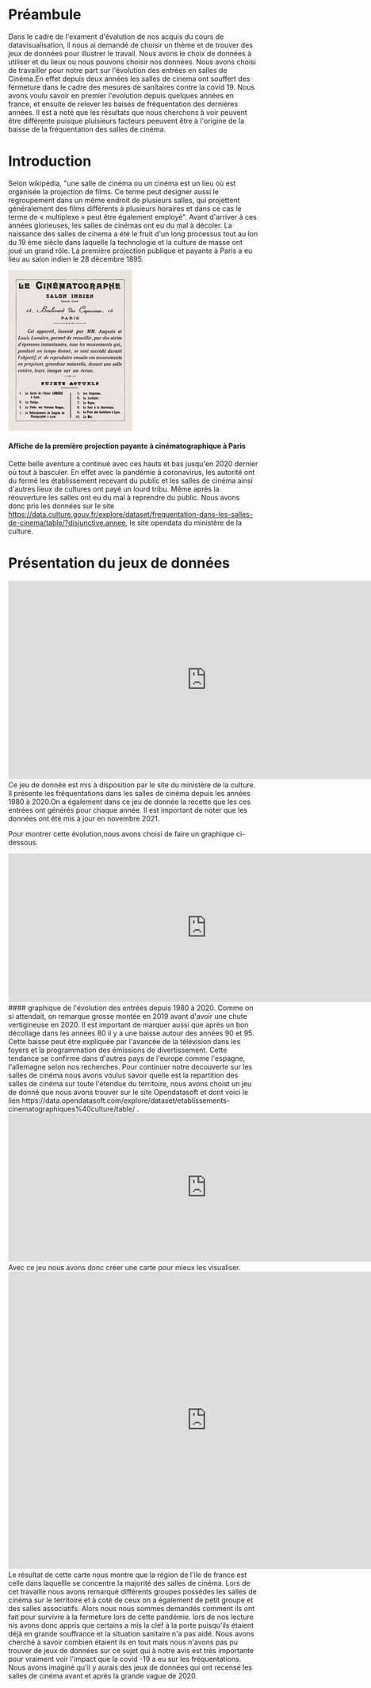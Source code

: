 # Préambule
Dans le cadre de l'exament d'évalution de nos acquis du cours de datavisualisation, il nous ai demandé de choisir un thème et de trouver des jeux de données pour illustrer le travail. Nous avons le choix de données à utiliser et du lieux ou nous pouvons choisir nos données. Nous avons choisi de travailler pour notre part sur l'évolution des entrées en salles de Cinéma.En effet depuis deux années les salles de cinema ont souffert des fermeture dans le cadre des mesures de sanitaires contre la covid 19. Nous avons voulu savoir en premier l'evolution depuis quelques années en france, et ensuite de relever les baises de fréquentation des dernières années. Il est a noté que les résultats que nous cherchons à voir peuvent être différente puisque pluisieurs facteurs peeuvent être à l'origine de la baisse de la fréquentation des salles de cinéma.

# Introduction
Selon wikipédia, "une salle de cinéma ou un cinéma est un lieu où est organisée la projection de films. Ce terme peut désigner aussi le regroupement dans un même endroit de plusieurs salles, qui projettent généralement des films différents à plusieurs horaires et dans ce cas le terme de « multiplexe » peut être également employé".
Avant d'arriver à ces années glorieuses, les salles de cinémas ont eu du mal à décoler. La naissance des salles de cinema a été le fruit d'un long processus tout au lon du 19 ème siècle dans laquelle la technologie et la culture de masse ont joué un grand rôle. La première projection publique et payante à Paris a eu lieu au salon indien le 28 décembre 1895.

![This is an image](https://github.com/DedeKANGNI/Exament_Dataviz_DEFI/blob/main/cine.jpg)

#### Affiche de la première projection payante à cinématographique à Paris

Cette belle aventure a continué avec ces hauts et bas jusqu'en 2020 dernier où tout à basculer. En effet avec la pandémie à coronavirus, les autorité ont du fermé les établissement recevant du public et les salles de cinéma ainsi d'autres lieux de cultures ont payé un lourd tribu. Même après la réouverture les salles ont eu du mal à reprendre du public. Nous avons donc pris les données sur le site https://data.culture.gouv.fr/explore/dataset/frequentation-dans-les-salles-de-cinema/table/?disjunctive.annee, le site opendata du ministère de la culture.

# Présentation du jeux de données

<iframe src="https://data.culture.gouv.fr/explore/embed/dataset/frequentation-dans-les-salles-de-cinema/table/?disjunctive.annee&static=false&datasetcard=false" width="800" height="400" frameborder="0"></iframe>
Ce jeu de donnée est mis à disposition par le site du ministère de la culture. Il présente les fréquentations dans les salles de cinéma depuis les années 1980 à 2020.On a également dans ce jeu de donnée la recette que les ces entrées ont générés pour chaque année. Il est important de noter que les données ont été mis à jour en novembre 2021.

Pour montrer cette évolution,nous avons choisi de faire un graphique ci-dessous.
<iframe src="https://data.opendatasoft.com/chart/embed/?dataChart=eyJ0aW1lc2NhbGUiOiIiLCJxdWVyaWVzIjpbeyJjaGFydHMiOlt7InR5cGUiOiJsaW5lIiwiZnVuYyI6IlNVTSIsInlBeGlzIjoiZW50cmVlc19taWxsaW9ucyIsInNjaWVudGlmaWNEaXNwbGF5Ijp0cnVlLCJjb2xvciI6IiMwMDAwODAifV0sInhBeGlzIjoiYW5uZWUiLCJtYXhwb2ludHMiOjUwLCJzb3J0IjoiIiwiY29uZmlnIjp7ImRhdGFzZXQiOiJmcmVxdWVudGF0aW9uLWRhbnMtbGVzLXNhbGxlcy1kZS1jaW5lbWFAY3VsdHVyZSIsIm9wdGlvbnMiOnt9fX1dLCJhbGlnbk1vbnRoIjp0cnVlLCJkaXNwbGF5TGVnZW5kIjp0cnVlfQ%3D%3D&static=false&datasetcard=false" width="800" height="300" frameborder="0"></iframe>
  #### graphique de l'évolution des entrées depuis 1980 à 2020.
Comme on si attendait, on remarque grosse montée en 2019 avant d'avoir une chute vertigineuse en 2020. Il est important de marquer aussi que après un bon décollage dans les années 80 il y a une baisse autour des années 90 et 95. Cette baisse peut être expliquée par l'avancée de la télévision dans les foyers et la programmation des émissions de divertissement.
Cette tendance se confirme dans d'autres pays de l'europe comme l'espagne, l'allemagne selon nos recherches.
Pour continuer notre decouverte sur les salles de cinéma nous avons voulus savoir quelle est la repartition des salles de cinéma sur toute l'étendue du territoire, nous avons choist un jeu de donné que nous avons trouver sur le site Opendatasoft et dont voici le lien https://data.opendatasoft.com/explore/dataset/etablissements-cinematographiques%40culture/table/  .
<iframe src="https://data.opendatasoft.com/explore/embed/dataset/etablissements-cinematographiques@culture/table/?&static=false&datasetcard=false" width="800" height="300" frameborder="0"></iframe>
Avec ce jeu nous avons donc créer une carte pour mieux les visualiser. 

<iframe frameborder="0" width="800" height="600" src="https://data.opendatasoft.com/map/embed/geolocalisation_des_cinema_actifs_en_france/?&static=false&scrollWheelZoom=false"></iframe>
Le résultat de cette carte nous montre que la région de l'ile de france est celle dans laquellle se concentre la majorité des salles de cinéma. Lors de cet travaille nous avons remarqué différents groupes possèdes les salles de cinéma sur le territoire et à coté de ceux on a également de petit groupe et des salles associatifs.
Alors nous nous sommes demandés comment ils ont fait pour survivre à la fermeture lors de cette pandémie. lors de nos lecture nis avons donc appris que certains a mis la clef à la porte puisqu'ils étaient déjà en grande souffrance et la situation sanitaire n'a pas aidé. Nous avons cherché à savoir combien étaient ils en tout mais nous n'avons pas pu trouver de jeux de données sur ce sujet qui à notre avis est très importante pour vraiment voir l'impact que la covid -19 a eu sur les fréquentations. Nous avons imaginé qu'il y aurais des jeux de données qui ont recensé les salles de cinéma avant et après la grande vague de 2020.
